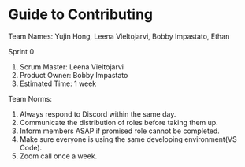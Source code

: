 # Guide to Contributing

Team Names: Yujin Hong, Leena Vieltojarvi, Bobby Impastato, Ethan

Sprint 0
1. Scrum Master: Leena Vieltojarvi
2. Product Owner: Bobby Impastato
3. Estimated Time: 1 week

Team Norms:
1. Always respond to Discord within the same day.
2. Communicate the distribution of roles before taking them up.
3. Inform members ASAP if promised role cannot be completed.
4. Make sure everyone is using the same developing environment(VS Code).
5. Zoom call once a week.


